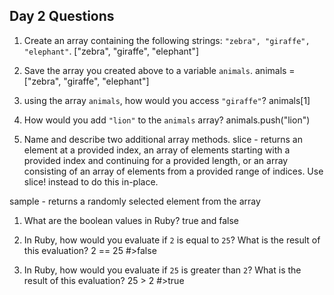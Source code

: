 ## Day 2 Questions

1. Create an array containing the following strings: `"zebra", "giraffe", "elephant"`.
["zebra", "giraffe", "elephant"]

1. Save the array you created above to a variable `animals`.
animals = ["zebra", "giraffe", "elephant"]

1. using the array `animals`, how would you access `"giraffe"`?
animals[1]

1. How would you add `"lion"` to the `animals` array?
animals.push("lion")

1. Name and describe two additional array methods.
slice - returns an element at a provided index, an array of elements starting with a provided index and continuing for a provided length, or an array consisting of an array of elements from a provided range of indices. Use slice! instead to do this in-place.

sample - returns a randomly selected element from the array

1. What are the boolean values in Ruby?
true and false

1. In Ruby, how would you evaluate if `2` is equal to `25`? What is the result of this evaluation?
2 == 25 #>false

1. In Ruby, how would you evaluate if `25` is greater than `2`? What is the result of this evaluation?
25 > 2 #>true
